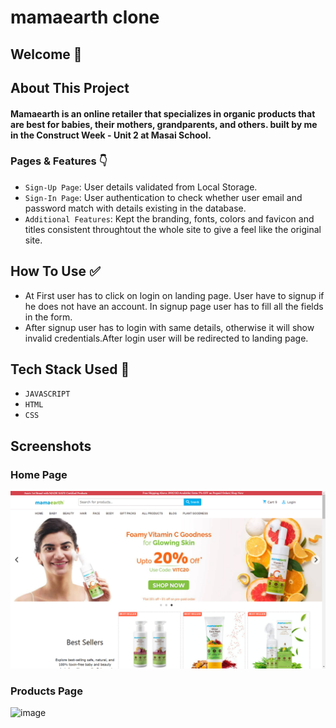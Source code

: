 # mamaearth clone

 ## Welcome 👋
 
 ## About This Project

 #### Mamaearth is an online retailer that specializes in organic products that are best for babies, their mothers, grandparents, and others. built by me in the Construct Week - Unit 2 at Masai School.

### Pages & Features 👇
- `Sign-Up Page`: User details validated from Local Storage.
-  `Sign-In Page`: User authentication to check whether user email and password match with details existing in the database.
-  `Additional Features`: Kept the branding, fonts, colors and favicon and titles consistent throughtout the whole site to give a feel like the original site.

## How To Use ✅

 - At First user has to click on login on landing page. User have to signup if he does not have an account. In signup page user has to fill all the fields in the form.
- After signup user has to login with same details, otherwise it will show invalid credentials.After login user will be redirected to landing page.

## Tech Stack Used 🔧

- `JAVASCRIPT`
- `HTML`
- `CSS`

## Screenshots

### Home Page

![image](https://github.com/Aman974/mamearth1/blob/main/screenshot/1.png)

### Products Page 

![image](https://user-images.githubusercontent.com/76393496/150675333-f6a1468c-0951-4504-86f1-3c41fa1b0e27.png)





